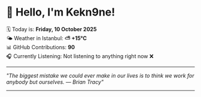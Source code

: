 # 👋 Hello, I'm Kekn9ne!

🗓️ Today is: **Friday, 10 October 2025**  
🌤️ Weather in Istanbul: **⛅️  +15°C**  
📊 GitHub Contributions: **90**  
🎧 Currently Listening: Not listening to anything right now ❌

---

_"The biggest mistake we could ever make in our lives is to think we work for anybody but ourselves. — *Brian Tracy*"_

---
